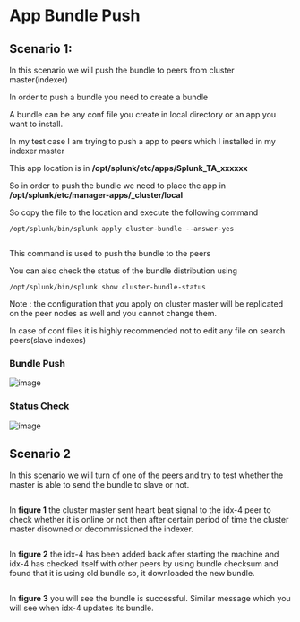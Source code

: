 # App Bundle Push

## Scenario 1:

In this scenario we will push the bundle to peers from cluster master(indexer)

In order to push a bundle you need to create a bundle

A bundle can be any conf file you create in local directory or an app you want to install.

In my test case I am trying to push a app to peers which I installed in my indexer master

This app location is in **/opt/splunk/etc/apps/Splunk\_TA\_xxxxxx**

So in order to push the bundle we need to place the app in **/opt/splunk/etc/manager-apps/\_cluster/local**

So copy the file to the location and execute the following command

```
/opt/splunk/bin/splunk apply cluster-bundle --answer-yes
  
```

This command is used to push the bundle to the peers

You can also check the status of the bundle distribution using

```
/opt/splunk/bin/splunk show cluster-bundle-status

```

Note : the configuration that you apply on cluster master will be replicated on the peer nodes as well and you cannot change them.

In case of conf files it is highly recommended not to edit any file on search peers(slave indexes)

### Bundle Push

![image](https://user-images.githubusercontent.com/80450749/216530091-067091e5-3e37-4340-98d3-a98de3e3d531.png)

### Status Check

![image](https://user-images.githubusercontent.com/80450749/216530145-116930b1-f37f-4963-b70b-0d188cc672cf.png)

## Scenario 2

In this scenario we will turn of one of the peers and try to test whether the master is able to send the bundle to slave or not.

&#x20;

<figure><img src="https://user-images.githubusercontent.com/80450749/216530435-e8ed5351-38e7-4b46-b95a-15d86fa046c9.png" alt=""><figcaption></figcaption></figure>

In **figure 1** the cluster master sent heart beat signal to the idx-4 peer to check whether it is online or not then after certain period of time the cluster master disowned or decommissioned the indexer.

<figure><img src="https://user-images.githubusercontent.com/80450749/216531278-60a69d6f-eb5a-4d02-af97-a4e3635d820d.png" alt=""><figcaption></figcaption></figure>

&#x20;In **figure 2** the idx-4 has been added back after starting the machine and idx-4 has checked itself with other peers by using bundle checksum and found that it is using old bundle so, it downloaded the new bundle.

<figure><img src="https://user-images.githubusercontent.com/80450749/216530639-c297e382-b68d-431b-accd-aee2e3118a92.png" alt=""><figcaption></figcaption></figure>

&#x20;In **figure 3** you will see the bundle is successful. Similar message which you will see when idx-4 updates its bundle.
